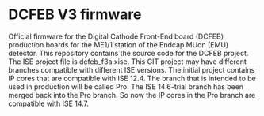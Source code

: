  DCFEB V3 firmware
================================================================
Official firmware for the Digital Cathode Front-End board (DCFEB)
production boards for the ME1/1 station of the Endcap MUon (EMU)
detector.
This repository contains the source code for the DCFEB project.
The ISE project file is dcfeb_f3a.xise.
This GIT project may have different branches compatible with
different ISE versions. The initial project contains IP cores
that are compatible with ISE 12.4.  The branch that is intended
to be used in production will be called Pro.
The ISE 14.6-trial branch has been merged back into the Pro
branch.  So now the IP cores in the Pro branch are compatible
with ISE 14.7.

